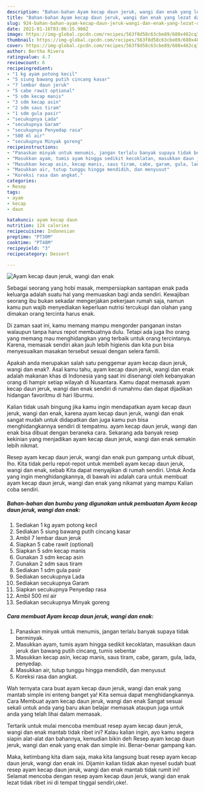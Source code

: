 ```yaml
---
description: "Bahan-bahan Ayam kecap daun jeruk, wangi dan enak yang lezat dan Mudah Dibuat"
title: "Bahan-bahan Ayam kecap daun jeruk, wangi dan enak yang lezat dan Mudah Dibuat"
slug: 924-bahan-bahan-ayam-kecap-daun-jeruk-wangi-dan-enak-yang-lezat-dan-mudah-dibuat
date: 2021-01-16T03:06:15.980Z
image: https://img-global.cpcdn.com/recipes/563f8d58c63cbe89/680x482cq70/ayam-kecap-daun-jeruk-wangi-dan-enak-foto-resep-utama.jpg
thumbnail: https://img-global.cpcdn.com/recipes/563f8d58c63cbe89/680x482cq70/ayam-kecap-daun-jeruk-wangi-dan-enak-foto-resep-utama.jpg
cover: https://img-global.cpcdn.com/recipes/563f8d58c63cbe89/680x482cq70/ayam-kecap-daun-jeruk-wangi-dan-enak-foto-resep-utama.jpg
author: Bertha Rivera
ratingvalue: 4.7
reviewcount: 6
recipeingredient:
- "1 kg ayam potong kecil"
- "5 siung bawang putih cincang kasar"
- "7 lembar daun jeruk"
- "5 cabe rawit optional"
- "5 sdm kecap manis"
- "3 sdm kecap asin"
- "2 sdm saus tiram"
- "1 sdm gula pasir"
- "secukupnya Lada"
- "secukupnya Garam"
- "secukupnya Penyedap rasa"
- "500 ml air"
- "secukupnya Minyak goreng"
recipeinstructions:
- "Panaskan minyak untuk menumis, jangan terlalu banyak supaya tidak berminyak."
- "Masukkan ayam, tumis ayam hingga sedikit kecoklatan, masukkan daun jeruk dan bawang putih cincang, tumis sebentar"
- "Masukkan kecap asin, kecap manis, saus tiram, cabe, garam, gula, lada, penyedap."
- "Masukkan air, tutup tunggu hingga mendidih, dan menyusut"
- "Koreksi rasa dan angkat."
categories:
- Resep
tags:
- ayam
- kecap
- daun

katakunci: ayam kecap daun 
nutrition: 124 calories
recipecuisine: Indonesian
preptime: "PT30M"
cooktime: "PT48M"
recipeyield: "3"
recipecategory: Dessert

---
```



![Ayam kecap daun jeruk, wangi dan enak](https://img-global.cpcdn.com/recipes/563f8d58c63cbe89/680x482cq70/ayam-kecap-daun-jeruk-wangi-dan-enak-foto-resep-utama.jpg)

Sebagai seorang yang hobi masak, mempersiapkan santapan enak pada keluarga adalah suatu hal yang memuaskan bagi anda sendiri. Kewajiban seorang ibu bukan sekadar mengerjakan pekerjaan rumah saja, namun kamu pun wajib menyediakan keperluan nutrisi tercukupi dan olahan yang dimakan orang tercinta harus enak.

Di zaman  saat ini, kamu memang mampu mengorder panganan instan walaupun tanpa harus repot membuatnya dulu. Tetapi ada juga lho orang yang memang mau menghidangkan yang terbaik untuk orang tercintanya. Karena, memasak sendiri akan jauh lebih higienis dan kita pun bisa menyesuaikan masakan tersebut sesuai dengan selera famili. 



Apakah anda merupakan salah satu penggemar ayam kecap daun jeruk, wangi dan enak?. Asal kamu tahu, ayam kecap daun jeruk, wangi dan enak adalah makanan khas di Indonesia yang saat ini disenangi oleh kebanyakan orang di hampir setiap wilayah di Nusantara. Kamu dapat memasak ayam kecap daun jeruk, wangi dan enak sendiri di rumahmu dan dapat dijadikan hidangan favoritmu di hari liburmu.

Kalian tidak usah bingung jika kamu ingin mendapatkan ayam kecap daun jeruk, wangi dan enak, karena ayam kecap daun jeruk, wangi dan enak sangat mudah untuk didapatkan dan juga kamu pun bisa menghidangkannya sendiri di tempatmu. ayam kecap daun jeruk, wangi dan enak bisa dibuat dengan beraneka cara. Sekarang ada banyak resep kekinian yang menjadikan ayam kecap daun jeruk, wangi dan enak semakin lebih nikmat.

Resep ayam kecap daun jeruk, wangi dan enak pun gampang untuk dibuat, lho. Kita tidak perlu repot-repot untuk membeli ayam kecap daun jeruk, wangi dan enak, sebab Kita dapat menyajikan di rumah sendiri. Untuk Anda yang ingin menghidangkannya, di bawah ini adalah cara untuk membuat ayam kecap daun jeruk, wangi dan enak yang nikamat yang mampu Kalian coba sendiri.

<!--inarticleads1-->

##### Bahan-bahan dan bumbu yang digunakan untuk pembuatan Ayam kecap daun jeruk, wangi dan enak:

1. Sediakan 1 kg ayam potong kecil
1. Sediakan 5 siung bawang putih cincang kasar
1. Ambil 7 lembar daun jeruk
1. Siapkan 5 cabe rawit (optional)
1. Siapkan 5 sdm kecap manis
1. Gunakan 3 sdm kecap asin
1. Gunakan 2 sdm saus tiram
1. Sediakan 1 sdm gula pasir
1. Sediakan secukupnya Lada
1. Sediakan secukupnya Garam
1. Siapkan secukupnya Penyedap rasa
1. Ambil 500 ml air
1. Sediakan secukupnya Minyak goreng




<!--inarticleads2-->

##### Cara membuat Ayam kecap daun jeruk, wangi dan enak:

1. Panaskan minyak untuk menumis, jangan terlalu banyak supaya tidak berminyak.
1. Masukkan ayam, tumis ayam hingga sedikit kecoklatan, masukkan daun jeruk dan bawang putih cincang, tumis sebentar
1. Masukkan kecap asin, kecap manis, saus tiram, cabe, garam, gula, lada, penyedap.
1. Masukkan air, tutup tunggu hingga mendidih, dan menyusut
1. Koreksi rasa dan angkat.




Wah ternyata cara buat ayam kecap daun jeruk, wangi dan enak yang mantab simple ini enteng banget ya! Kita semua dapat menghidangkannya. Cara Membuat ayam kecap daun jeruk, wangi dan enak Sangat sesuai sekali untuk anda yang baru akan belajar memasak ataupun juga untuk anda yang telah lihai dalam memasak.

Tertarik untuk mulai mencoba membuat resep ayam kecap daun jeruk, wangi dan enak mantab tidak ribet ini? Kalau kalian ingin, ayo kamu segera siapin alat-alat dan bahannya, kemudian bikin deh Resep ayam kecap daun jeruk, wangi dan enak yang enak dan simple ini. Benar-benar gampang kan. 

Maka, ketimbang kita diam saja, maka kita langsung buat resep ayam kecap daun jeruk, wangi dan enak ini. Dijamin kalian tiidak akan nyesel sudah buat resep ayam kecap daun jeruk, wangi dan enak mantab tidak rumit ini! Selamat mencoba dengan resep ayam kecap daun jeruk, wangi dan enak lezat tidak ribet ini di tempat tinggal sendiri,oke!.

